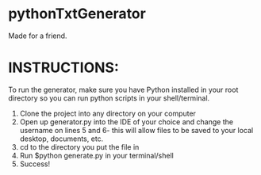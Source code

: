 # pythonTxtGenerator
Made for a friend.

# INSTRUCTIONS:
To run the generator, make sure you have Python installed in your root directory so you can run python scripts in your shell/terminal.

1. Clone the project into any directory on your computer
2. Open up generator.py into the IDE of your choice and change the username on lines 5 and 6- this
   will allow files to be saved to your local desktop, documents, etc.
3. cd to the directory you put the file in
4. Run $python generate.py in your terminal/shell
5. Success!
